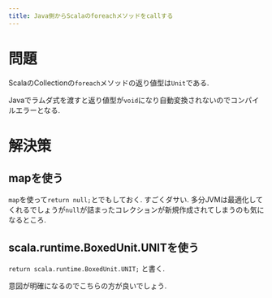 ```yaml
---
title: Java側からScalaのforeachメソッドをcallする
---
```


# 問題

ScalaのCollectionの`foreach`メソッドの返り値型は`Unit`である.

Javaでラムダ式を渡すと返り値型が`void`になり自動変換されないのでコンパイルエラーとなる.

# 解決策

## mapを使う

`map`を使って`return null;`とでもしておく.
すごくダサい.
多分JVMは最適化してくれるでしょうが`null`が詰まったコレクションが新規作成されてしまうのも気になるところ.

## scala.runtime.BoxedUnit.UNITを使う

`return scala.runtime.BoxedUnit.UNIT;`
と書く.

意図が明確になるのでこちらの方が良いでしょう.

